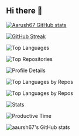 ## Hi there 👋

<!--
**aarush67/aarush67** is a ✨ _special_ ✨ repository because its `README.md` (this file) appears on your GitHub profile.

Here are some ideas to get you started:

- 🔭 I’m currently working on ...
- 🌱 I’m currently learning ...
- 👯 I’m looking to collaborate on ...
- 🤔 I’m looking for help with ...
- 💬 Ask me about ...
- 📫 How to reach me: ...
- 😄 Pronouns: ...
- ⚡ Fun fact: ...
-->
[![Aarush67 GitHub stats](https://github-readme-stats.vercel.app/api?username=aarush67)](https://github.com/aarush67/aarush67)

[![GitHub Streak](https://streak-stats.demolab.com?user=aarush67)](https://git.io/streak-stats)

![Top Languages](https://api.githubtrends.io/user/svg/aarush67/langs?time_range=one_year&theme=dark)

![Top Repositories](https://api.githubtrends.io/user/svg/aarush67/repos?time_range=one_year&include_private=True&theme=dark)

![Profile Details](https://github-profile-summary-cards.vercel.app/api/cards/profile-details?username=aarush67&theme=github_dark)

![Top Languages by Repos](https://github-profile-summary-cards.vercel.app/api/cards/repos-per-language?username=aarush67&theme=github_dark)

![Top Languages by Repos](https://github-profile-summary-cards.vercel.app/api/cards/repos-per-language?username=aarush67&theme=github_dark)

![Stats](https://github-profile-summary-cards.vercel.app/api/cards/stats?username=aarush67&theme=github_dark)

![Productive Time](https://github-profile-summary-cards.vercel.app/api/cards/productive-time?username=aarush67&theme=github_dark&utcOffset=0)

![aaursh67's GitHub stats](https://github-readme-stats.vercel.app/api?username=aarush67&show_icons=true&theme=transparent)


